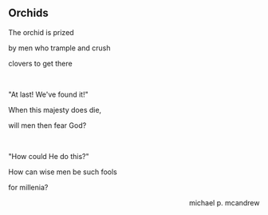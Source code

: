 ## Orchids

The orchid is prized

by men who trample and crush

clovers to get there

<br>

"At last! We've found it!"

When this majesty does die,

will men then fear God?

<br>

"How could He do this?"

How can wise men be such fools

for millenia?

<p align="right">michael p. mcandrew</p>
